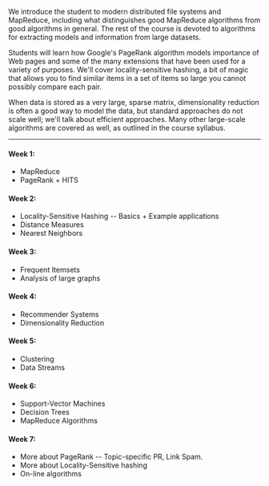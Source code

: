 We introduce the student to modern distributed file systems and MapReduce, including what distinguishes good MapReduce algorithms from good algorithms in general.  The rest of the course is devoted to algorithms for extracting models and information from large datasets.  

Students will learn how Google's PageRank algorithm models importance of Web pages and some of the many extensions that have been used for a variety of purposes.  We'll cover locality-sensitive hashing, a bit of magic that allows you to find similar items in a set of items so large you cannot possibly compare each pair.  

When data is stored as a very large, sparse matrix, dimensionality reduction is often a good way to model the data, but standard approaches do not scale well; we'll talk about efficient approaches.  Many other large-scale algorithms are covered as well, as outlined in the course syllabus.

<hr>

#### Week 1:
* MapReduce
* PageRank + HITS
 
#### Week 2:
* Locality-Sensitive Hashing -- Basics + Example applications
* Distance Measures
* Nearest Neighbors
 
#### Week 3:
* Frequent Itemsets
* Analysis of large graphs

#### Week 4:
* Recommender Systems
* Dimensionality Reduction
 
#### Week 5:
* Clustering
* Data Streams
 
#### Week 6:
* Support-Vector Machines
* Decision Trees
* MapReduce Algorithms
 
#### Week 7:
* More about PageRank --  Topic-specific PR, Link Spam.
* More about Locality-Sensitive hashing
* On-line algorithms
